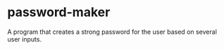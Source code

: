 # password-maker
A program that creates a strong password for the user based on several user inputs.
